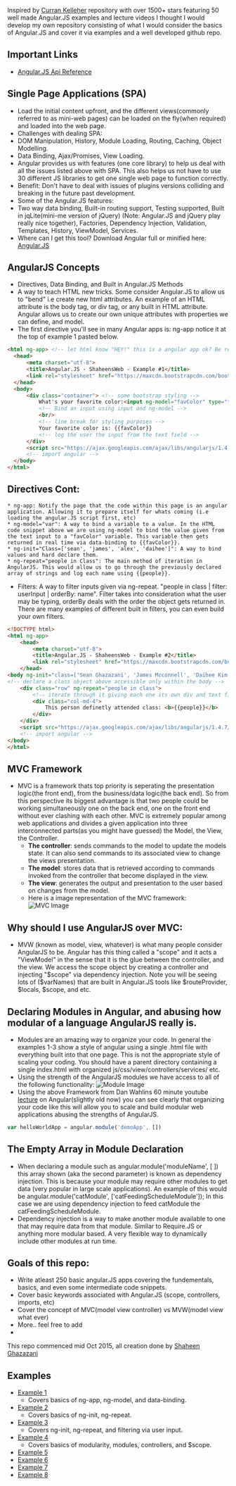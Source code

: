 Inspired by [Curran Kelleher](https://github.com/curran/portfolio) repository with over 1500+ stars featuring 50 well made Angular.JS examples and lecture videos I thought I would develop my own repository consisting of what I would consider the basics of Angular.JS and cover it via examples and a well developed github repo.

## Important Links
  * [Angular.JS Api Reference](https://docs.angularjs.org/api)

## Single Page Applications (SPA)
 * Load the initial content upfront, and the different views(commonly referred to as mini-web pages) can be loaded on the fly(when required) and loaded into the web page.
 * Challenges with dealing SPA: 
  * DOM Manipulation, History, Module Loading, Routing, Caching, Object Modelling.
  * Data Binding, Ajax/Promises, View Loading. 
 * Angular provides us with features (one core library) to help us deal with all the issues listed above with SPA. This also helps us not have to use 30 different JS libraries to get one single web page to function correctly. 
  * Benefit: Don't have to deal with issues of plugins versions colliding and breaking in the future past development.
 * Some of the Angular.JS features:
  * Two way data binding, Built-in routing support, Testing supported, Built in jqLite(mini-me version of jQuery) (Note: Angular.JS and jQuery play really nice together), Factories, Dependency Injection, Validation, Templates, History, ViewModel, Services. 
  * Where can I get this tool? Download Angular full or minified here: [Angular.JS](http://angularjs.org)

## AngularJS Concepts
 * Directives, Data Binding, and Built in Angular.JS Methods 
  * A way to teach HTML new tricks. Some consider Angular.JS to allow us to "bend" i.e create new html attributes. An example of an HTML attribute is the body tag, or div tag, or any built in HTML attribute. Angular allows us to create our own unique attributes with properties we can define, and model. 
  * The first directive you'll see in many Angular apps is: ng-app notice it at the top of example 1 pasted below. 
  ```html
 <html ng-app> <!-- let html know "HEY!" this is a angular app ok? Be ready.. -->
	<head> 
	    <meta charset="utf-8"> 
	    <title>Angular.JS - ShaheensWeb - Example #1</title>
		<link rel="stylesheet" href="https://maxcdn.bootstrapcdn.com/bootstrap/3.3.5/css/bootstrap.min.css"> 
	</head>
	<body>
		<div class="container"> <!-- some bootstrap styling --> 
		    What's your favorite color:<input ng-model="favColor" type="text"/> 
    	    <!-- Bind an input using input and ng-model -->
		    <br/> 
		    <!-- line break for styling purposes -->
    		Your favorite color is: {{favColor}} 
    		<!-- log the user the input from the text field -->
 		</div>
  		<script src="https://ajax.googleapis.com/ajax/libs/angularjs/1.4.7/angular.min.js"></script> 
  		<!-- import angular -->
	</body>
</html>
 ```
 ## Directives Cont:
 	* ng-app: Notify the page that the code within this page is an angular application. Allowing it to prepare itself for whats coming (i.e loading the angular.JS script first, etc)
 	* ng-model="var": A way to bind a variable to a value. In the HTML code snippet above we are using ng-model to bind the value given from the text input to a "favColor" variable. This variable then gets returned in real time via data-binding to {{favColor}}. 
 	* ng-init="Class=['sean', 'james', 'alex', 'daihee']": A way to bind values and hard declare them. 
 	* ng-repeat="people in Class": The main method of iteration in AngularJS. This would allow us to go through the previously declared array of strings and log each name using {{people}}. 
  * Filters: A way to filter inputs given via ng-repeat. "people in class | filter: userInput | orderBy: name". Filter takes into consideration what the user may be typing, orderBy deals with the order the object gets returned in. There are many examples of different built in filters, you can even build your own filters. 
```html
<!DOCTYPE html>
<html ng-app> 
	<head> 
    	<meta charset="utf-8"> 
    	<title>Angular.JS - ShaheensWeb - Example #2</title>
	    <link rel="stylesheet" href="https://maxcdn.bootstrapcdn.com/bootstrap/3.3.5/css/bootstrap.min.css"> 
	</head>
<body ng-init="class=['Sean Ghazazani', 'James Mcconnell', 'Daihee Kim', 'Alex Carlucci', 'Nick Corneau']">
<!-- declare a class object above accessible only within the body -->
	<div class="row" ng-repeat="people in class">  
  		<!-- iterate through it giving each one its own div and text field -->
  		<div class="col-md-4">
        	This person definetly attended class: <b>{{people}}</b>
    	</div>
    </div>
    <script src="https://ajax.googleapis.com/ajax/libs/angularjs/1.4.7/angular.min.js"></script> 
    <!-- import angular -->
</body>
</html>
 ```
## MVC Framework 
  * MVC is a framework thats top priority is seperating the presentation logic(the front end), from the business/data logic(the back end). So from this perspective its biggest advantage is that two people could be working simultaneously one on the back end, one on the front end without ever clashing with each other. MVC is extremely popular among web applications and divides a given application into three interconnected parts(as you might have guessed) the Model, the View, the Controller. 
  	* <b>The controller</b>: sends commands to the model to update the models state. It can also send commands to its associated view to change the views presentation. <br/>
  	* <b>The model</b>: stores data that is retrieved according to commands invoked from the controller that become displayed in the view. <br/>
  	* <b>The view</b>: generates the output and presentation to the user based on changes from the model. 
	* Here is a image representation of the MVC framework: <br/> 
![MVC Image](https://upload.wikimedia.org/wikipedia/commons/thumb/a/a0/MVC-Process.svg/500px-MVC-Process.svg.png)

## Why should I use AngularJS over MVC:
  * MVW (known as model, view, whatever) is what many people consider AngularJS to be. Angular has this thing called a "scope" and it acts a "ViewModel" in the sense that it is the glue between the controller, and the view. We access the scope object by creating a controller and injecting "$scope" via dependency injection. Note you will be seeing lots of ($varNames) that are built in Angular.JS tools like $routeProvider, $locals, $scope, and etc. 
 
## Declaring Modules in Angular, and abusing how modular of a language AngularJS really is.
 * Modules are an amazing way to organize your code. In general the examples 1-3 show a style of angular using a single .html file with everything built into that one page. This is not the appropriate style of scaling your coding. You should have a parent directory containing a single index.html with organized js/css/view/controllers/services/ etc. 
 * Using the strength of the AngularJS modules we have access to all of the following functionality:
![Module Image](http://i.imgur.com/lYpNFOG.png)
 * Using the above Framework from Dan Wahlins 60 minute youtube [lecture](https://www.youtube.com/watch?v=i9MHigUZKEM) on Angular(slightly old now) you can see clearly that organizing your code like this will allow you to scale and build modular web applications abusing the strengths of AngularJS. 
```javascript
var helloWorldApp = angular.module('demoApp', []) 
```
## The Empty Array in Module Declaration
  * When declaring a module such as angular.module('moduleName', [ ]) this array shown (aka the second parameter) is known as dependency injection. This is because your module may require other modules to get data (very popular in large scale applications). An example of this would be angular.module('catModule', ['catFeedingScheduleModule']); In this case we are using dependency injection to feed catModule the catFeedingScheduleModule. 
  * Dependency injection is a way to make another module available to one that may require data from that module. Similar to Require.JS or anything more modular based. A very flexible way to dynamically include other modules at run time. 
  
## Goals of this repo:
  * Write atleast 250 basic angular.JS apps covering the fundementals, basics, and even some intermediate code snippets.
  * Cover basic keywords associated with Angular.JS (scope, controllers, imports, etc)
  * Cover the concept of MVC(model view controller) vs MVW(model view what ever)
  * More.. feel free to add
  * 

This repo commenced mid Oct 2015, all creation done by [Shaheen Ghazazani](http://shaheensweb.me) 

## Examples
 * [Example 1](https://github.com/ShaheensWeb/250-angularJS-examples/blob/master/example1/index-example1.html)
 	* Covers basics of ng-app, ng-model, and data-binding.
 * [Example 2](https://github.com/ShaheensWeb/250-angularJS-examples/blob/master/example2/index-example2.html)
	* Covers basics of ng-init, ng-repeat. 
 * [Example 3](https://github.com/ShaheensWeb/250-angularJS-examples/blob/master/example3/index-example3.html)
 	* Covers ng-init, ng-repeat, and filtering via user input.
 * [Example 4](https://github.com/ShaheensWeb/250-angularJS-examples/tree/master/example4)
 	* Covers basics of modularity, modules, controllers, and $scope.
 * [Example 5]()
 * [Example 6]()
 * [Example 7]()
 * [Example 8]()
